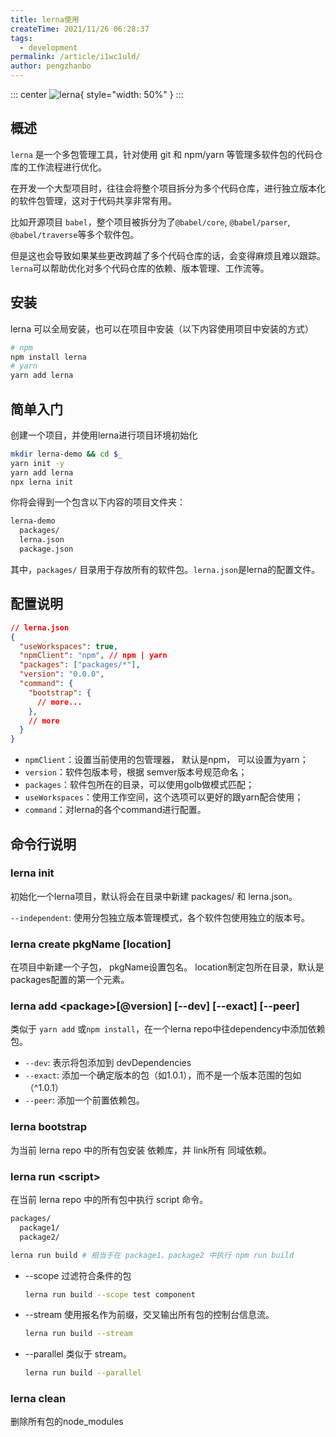 ```yaml
---
title: lerna使用
createTime: 2021/11/26 06:28:37
tags: 
  - development
permalink: /article/i1wc1uld/
author: pengzhanbo
---
```


::: center
![lerna](https://user-images.githubusercontent.com/645641/79596653-38f81200-80e1-11ea-98cd-1c6a3bb5de51.png){ style="width: 50%" }
:::

## 概述

`lerna` 是一个多包管理工具，针对使用 git 和 npm/yarn 等管理多软件包的代码仓库的工作流程进行优化。

在开发一个大型项目时，往往会将整个项目拆分为多个代码仓库，进行独立版本化的软件包管理，这对于代码共享非常有用。

比如开源项目 `babel`，整个项目被拆分为了`@babel/core`, `@babel/parser`, `@babel/traverse`等多个软件包。

但是这也会导致如果某些更改跨越了多个代码仓库的话，会变得麻烦且难以跟踪。
`lerna`可以帮助优化对多个代码仓库的依赖、版本管理、工作流等。

## 安装

lerna 可以全局安装，也可以在项目中安装（以下内容使用项目中安装的方式）

``` sh
# npm
npm install lerna
# yarn
yarn add lerna
```

## 简单入门

创建一个项目，并使用lerna进行项目环境初始化

``` sh
mkdir lerna-demo && cd $_
yarn init -y
yarn add lerna
npx lerna init
```

你将会得到一个包含以下内容的项目文件夹：

``` sh
lerna-demo
  packages/
  lerna.json
  package.json
```

其中，`packages/` 目录用于存放所有的软件包。`lerna.json`是lerna的配置文件。

## 配置说明

``` json
// lerna.json
{
  "useWorkspaces": true,
  "npmClient": "npm", // npm | yarn
  "packages": ["packages/*"],
  "version": "0.0.0",
  "command": {
    "bootstrap": {
      // more...
    },
    // more
  }
}
```

- `npmClient`：设置当前使用的包管理器， 默认是npm， 可以设置为yarn；
- `version`：软件包版本号，根据 semver版本号规范命名；
- `packages`：软件包所在的目录，可以使用golb做模式匹配；
- `useWorkspaces`：使用工作空间，这个选项可以更好的跟yarn配合使用；
- `command`：对lerna的各个command进行配置。

## 命令行说明

### lerna init

初始化一个lerna项目，默认将会在目录中新建 packages/ 和 lerna.json。

`--independent`: 使用分包独立版本管理模式，各个软件包使用独立的版本号。

### lerna create pkgName [location]

在项目中新建一个子包， pkgName设置包名。 location制定包所在目录，默认是 packages配置的第一个元素。

### lerna add \<package\>[@version] [--dev] [--exact] [--peer]

类似于 `yarn add` 或`npm install`，在一个lerna repo中往dependency中添加依赖包。

- `--dev`: 表示将包添加到 devDependencies
- `--exact`: 添加一个确定版本的包（如1.0.1），而不是一个版本范围的包如（^1.0.1）
- `--peer`: 添加一个前置依赖包。

### lerna bootstrap

为当前 lerna repo 中的所有包安装 依赖库，并 link所有 同域依赖。

### lerna run \<script\>

在当前 lerna repo 中的所有包中执行 script 命令。

``` sh
packages/
  package1/
  package2/
```

``` sh
lerna run build # 相当于在 package1、package2 中执行 npm run build
```

- --scope 过滤符合条件的包

  ``` sh
  lerna run build --scope test component
  ```

- --stream 使用报名作为前缀，交叉输出所有包的控制台信息流。

  ``` sh
  lerna run build --stream
  ```

- --parallel 类似于 stream。

  ``` sh
  lerna run build --parallel
  ```

### lerna clean

  删除所有包的node_modules
